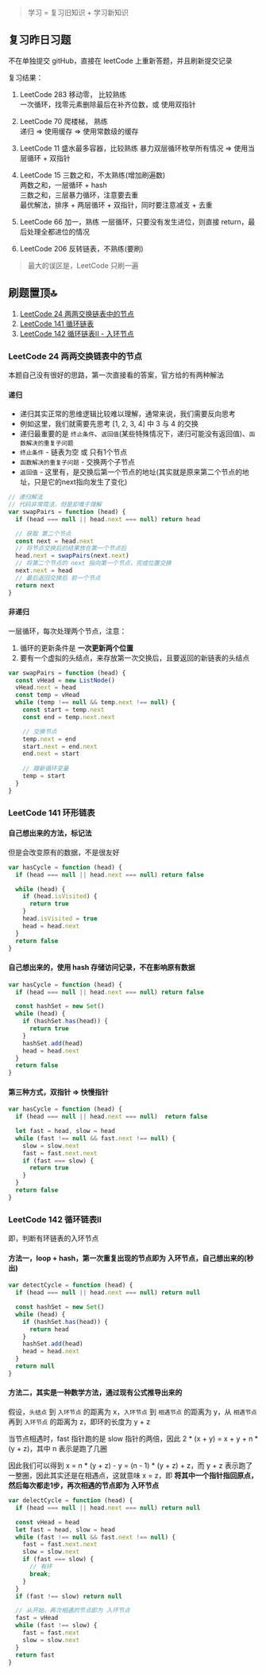 > 学习 = 复习旧知识 + 学习新知识

## 复习昨日习题
不在单独提交 gitHub，直接在 leetCode 上重新答题，并且刷新提交记录

复习结果：
1. LeetCode 283 移动零， 比较熟练  
  一次循环，找零元素删除最后在补齐位数，或 使用双指针

2. LeetCode 70 爬楼梯， 熟练   
  递归 => 使用缓存 => 使用常数级的缓存

3. LeetCode 11 盛水最多容器，比较熟练
  暴力双层循环枚举所有情况 => 使用当层循环 + 双指针

4. LeetCode 15 三数之和，不太熟练(增加刷遍数)   
  两数之和，一层循环 + hash  
  三数之和，三层暴力循环，注意要去重   
  最优解法，排序 + 两层循环 + 双指针，同时要注意减支 + 去重

5. LeetCode 66 加一，熟练
  一层循环，只要没有发生进位，则直接 return，最后处理全都进位的情况

6. LeetCode 206 反转链表，不熟练(要刷)

> 最大的误区是，LeetCode 只刷一遍

## 刷题置顶🔝
1. [LeetCode 24 两两交换链表中的节点](#1)
2. [LeetCode 141 循环链表](#2)
3. [LeetCode 142 循环链表II - 入环节点](#3)

<h3 id="1">LeetCode 24 两两交换链表中的节点</h3>

本题自己没有很好的思路，第一次直接看的答案，官方给的有两种解法

#### 递归
* 递归其实正常的思维逻辑比较难以理解，通常来说，我们需要反向思考
* 例如这里，我们就需要先思考 [1, 2, 3, 4] 中 3 与 4 的交换
* 递归最重要的是 `终止条件`、`返回值`(某些特殊情况下，递归可能没有返回值)、`函数解决的重复子问题`
* `终止条件` - 链表为空 或 只有1个节点
* `函数解决的重复子问题` - 交换两个子节点
* `返回值` - 这里有，是交换后第一个节点的地址(其实就是原来第二个节点的地址，只是它的next指向发生了变化)

```js
// 递归解法
// 代码非常简洁，但是却难于理解
var swapPairs = function (head) {
  if (head === null || head.next === null) return head

  // 获取 第二个节点
  const next = head.next
  // 将节点交换后的结果放在第一个节点后
  head.next = swapPairs(next.next)
  // 将第二个节点的 next 指向第一个节点，完成位置交换
  next.next = head
  // 最后返回交换后 前一个节点
  return next
}
```

#### 非递归
一层循环，每次处理两个节点，注意：
1. 循环的更新条件是 **一次更新两个位置**
2. 要有一个虚拟的头结点，来存放第一次交换后，且要返回的新链表的头结点

```js
var swapPairs = function (head) {
  const vHead = new ListNode()
  vHead.next = head
  const temp = vHead
  while (temp !== null && temp.next !== null) {
    const start = temp.next
    const end = temp.next.next

    // 交换节点
    temp.next = end
    start.next = end.next
    end.next = start
    
    // 跟新循环变量
    temp = start
  }
}
```

<h3 id="2">LeetCode 141 环形链表</h3>

#### 自己想出来的方法，标记法
但是会改变原有的数据，不是很友好

```js
var hasCycle = function (head) {
  if (head === null || head.next === null) return false

  while (head) {
    if (head.isVisited) {
      return true
    }
    head.isVisited = true
    head = head.next
  }
  return false
}
```

#### 自己想出来的，使用 hash 存储访问记录，不在影响原有数据
```js
var hasCycle = function (head) {
  if (head === null || head.next === null) return false

  const hashSet = new Set()
  while (head) {
    if (hashSet.has(head)) {
      return true
    }
    hashSet.add(head)
    head = head.next
  }
  return false
}
```

#### 第三种方式，双指针 => 快慢指针
```js
var hasCycle = function (head) {
  if (head === null || head.next === null)  return false

  let fast = head, slow = head
  while (fast !== null && fast.next !== null) {
    slow = slow.next
    fast = fast.next.next
    if (fast === slow) {
      return true
    }
  }
  return false
}
```

<h3 id="3">LeetCode 142 循环链表II</h3>
即，判断有环链表的入环节点

#### 方法一，loop + hash，第一次重复出现的节点即为 入环节点，自己想出来的(秒出)

```js
var detectCycle = function (head) {
  if (head === null || head.next === null) return null

  const hashSet = new Set()
  while (head) {
    if (hashSet.has(head)) {
      return head
    }
    hashSet.add(head)
    head = head.next
  }
  return null
}
```

#### 方法二，其实是一种数学方法，通过现有公式推导出来的
假设，`头结点` 到 `入环节点` 的距离为 x，`入环节点` 到 `相遇节点` 的距离为 y，从 `相遇节点` 再到 `入环节点` 的距离为 z，即环的长度为 y + z  

当节点相遇时，fast 指针跑的是 slow 指针的两倍，因此 2 * (x + y) = x + y + n * (y + z)，其中 n 表示是跑了几圈

因此我们可以得到 x = n * (y + z) - y = (n - 1) * (y + z) + z，而 y + z 表示跑了一整圈，因此其实还是在相遇点，这就意味 x = z，即 **将其中一个指针指回原点，然后每次都走1步，再次相遇的节点即为 入环节点**

```js
var delectCycle = function (head) {
  if (head === null || head.next === null) return null

  const vHead = head
  let fast = head, slow = head
  while (fast !== null && fast.next !== null) {
    fast = fast.next.next
    slow = slow.next
    if (fast === slow) {
      // 有环
      break;
    }
  }
  if (fast !== slow) return null

  // 从开始，再次相遇的节点即为 入环节点
  fast = vHead
  while (fast !== slow) {
    fast = fast.next
    slow = slow.next
  }
  return fast
}
```
